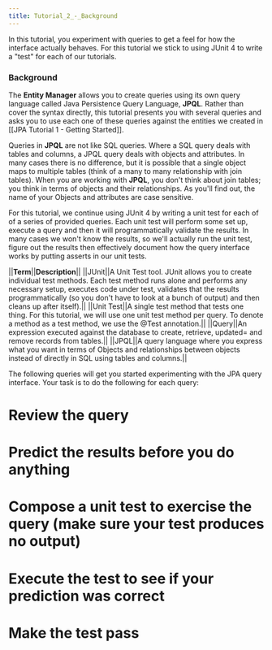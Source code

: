 ```yaml
---
title: Tutorial_2_-_Background
---
```

In this tutorial, you experiment with queries to get a feel for how the interface actually behaves. For this tutorial we stick to using JUnit 4 to write a "test" for each of our tutorials.

### Background
The **Entity Manager** allows you to create queries using its own query language called Java Persistence Query Language, **JPQL**. Rather than cover the syntax directly, this tutorial presents you with several queries and asks you to use each one of these queries against the entities we created in [[JPA Tutorial 1 - Getting Started]].

Queries in **JPQL** are not like SQL queries. Where a SQL query deals with tables and columns, a JPQL query deals with objects and attributes. In many cases there is no difference, but it is possible that a single object maps to multiple tables (think of a many to many relationship with join tables). When you are working with **JPQL**, you don't think about join tables; you think in terms of objects and their relationships. As you'll find out, the name of your Objects and attributes are case sensitive.

For this tutorial, we continue using JUnit 4 by writing a unit test for each of of a series of provided queries. Each unit test will perform some set up, execute a query and then it will programmatically validate the results. In many cases we won't know the results, so we'll actually run the unit test, figure out the results then effectively document how the query interface works by putting asserts in our unit tests.

||**Term**||**Description**||
||JUnit||A Unit Test tool. JUnit allows you to create individual test methods. Each test method runs alone and performs any necessary setup, executes code under test, validates that the results programmatically (so you don't have to look at a bunch of output) and then cleans up after itself).||
||Unit Test||A single test method that tests one thing. For this tutorial, we will use one unit test method per query. To denote a method as a test method, we use the @Test annotation.||
||Query||An expression executed against the database to create, retrieve, updated= and remove records from tables.||
||JPQL||A query language where you express what you want in terms of Objects and relationships between objects instead of directly in SQL using tables and columns.||
 
The following queries will get you started experimenting with the JPA query interface. Your task is to do the following for each query:
# Review the query
# **Predict** the results before you do anything
# Compose a unit test to exercise the query (make sure your test produces no output)
# Execute the test to see if your prediction was correct
# Make the test pass 

